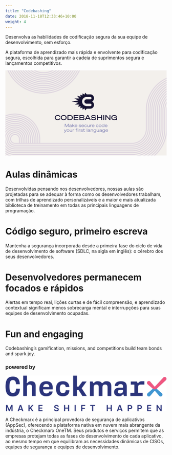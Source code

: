 ```yaml
---
title: "Codebashing"
date: 2018-11-18T12:33:46+10:00
weight: 4
---
```


Desenvolva as habilidades de codificação segura da sua equipe de desenvolvimento, sem esforço.

A plataforma de aprendizado mais rápida e envolvente para codificação segura, escolhida para garantir a cadeia de suprimentos segura e lançamentos competitivos.

![codebashing](/images/codebashing.png)

# Aulas dinâmicas
Desenvolvidas pensando nos desenvolvedores, nossas aulas são projetadas para se adequar à forma como os desenvolvedores trabalham, com trilhas de aprendizado personalizáveis e a maior e mais atualizada biblioteca de treinamento em todas as principais linguagens de programação.

# Código seguro, primeiro escreva
Mantenha a segurança incorporada desde a primeira fase do ciclo de vida de desenvolvimento de software (SDLC, na sigla em inglês): o cérebro dos seus desenvolvedores.

# Desenvolvedores permanecem focados e rápidos
Alertas em tempo real, lições curtas e de fácil compreensão, e aprendizado contextual significam menos sobrecarga mental e interrupções para suas equipes de desenvolvimento ocupadas.

# Fun and engaging
Codebashing’s gamification, missions, and competitions build team bonds and spark joy.


### powered by 


![Checkmarx](/images/logo/Checkmarx%20logo%2B%20slogan.svg)

A Checkmarx é a principal provedora de segurança de aplicativos (AppSec), oferecendo a plataforma nativa em nuvem mais abrangente da indústria, o Checkmarx OneTM. Seus produtos e serviços permitem que as empresas protejam todas as fases do desenvolvimento de cada aplicativo, ao mesmo tempo em que equilibram as necessidades dinâmicas de CISOs, equipes de segurança e equipes de desenvolvimento.